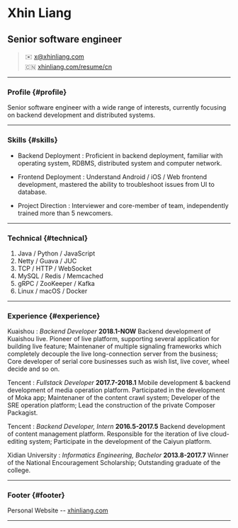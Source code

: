 # Xhin Liang
## Senior software engineer

> ✉️ <x@xhinliang.com>  
> 🇨🇳 [xhinliang.com/resume/cn](/resume/cn)

------

### Profile {#profile}

Senior software engineer with a wide range of interests, currently focusing on backend development and distributed systems.

------

### Skills {#skills}

* Backend Deployment
  : Proficient in backend deployment, familiar with operating system, RDBMS, distributed system and computer network.

* Frontend Deployment
  : Understand Android / iOS / Web frontend development, mastered the ability to troubleshoot issues from UI to database.

* Project Direction
  : Interviewer and core-member of team, independently trained more than 5 newcomers.

-------

### Technical {#technical}

1. Java / Python / JavaScript
2. Netty / Guava / JUC
3. TCP / HTTP / WebSocket
4. MySQL / Redis / Memcached
5. gRPC / ZooKeeper / Kafka
6. Linux / macOS / Docker

------

### Experience {#experience}

Kuaishou
: *Backend Developer*
  __2018.1-NOW__
  Backend development of Kuaishou live. Pioneer of live platform, supporting several application for building live feature; Maintenaner of multiple signaling frameworks which completely decouple the live long-connection server from the business; Core developer of serial core businesses such as wish list, live cover, wheel decide and so on.

Tencent
: *Fullstack Developer*
  __2017.7-2018.1__
  Mobile development & backend development of media operation platform. Participated in the development of Moka app; Maintenaner of the content crawl system; Developer of the SRE operation platform; Lead the construction of the private Composer Packagist.

Tencent
: *Backend Developer, Intern*
  __2016.5-2017.5__
  Backend development of content management platform. Responsible for the iteration of live cloud-editing system; Participate in the development of the Caiyun platform.

Xidian University
: *Informatics Engineering, Bachelor*
  __2013.8-2017.7__
  Winner of the National Encouragement Scholarship; Outstanding graduate of the college.

------

### Footer {#footer}

Personal Website -- [xhinliang.com](https://xhinliang.com)

------
